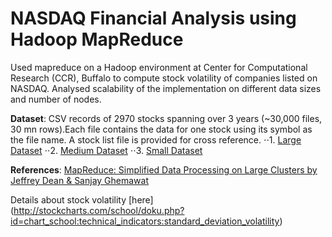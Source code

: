 # NASDAQ Financial Analysis using Hadoop MapReduce

Used mapreduce  on a Hadoop environment at Center for Computational Research (CCR), Buffalo to compute stock volatility of companies listed on NASDAQ. Analysed scalability of the implementation on different data sizes and number of nodes.

**Dataset**: CSV records of 2970 stocks spanning over 3 years (~30,000 files, 30 mn rows).Each file contains the data for one stock using its symbol as the file name. A stock list file is provided for cross reference.
⋅⋅1. [Large Dataset](https://drive.google.com/open?id=0B5SqMYMuLpXyWFNKWXU1el9zZ0E)
⋅⋅2. [Medium Dataset](https://drive.google.com/open?id=0B5SqMYMuLpXyS2w4QTFzM1dFZ0k)
⋅⋅3. [Small Dataset](https://drive.google.com/open?id=0B5SqMYMuLpXybmYxUEJiMWE1Qkk)


**References**: [MapReduce: Simplified Data Processing on Large Clusters by Jeffrey Dean & Sanjay Ghemawat](http://static.googleusercontent.com/media/research.google.com/en//archive/mapreduce-osdi04.pdf)

Details about stock volatility [here] (http://stockcharts.com/school/doku.php?id=chart_school:technical_indicators:standard_deviation_volatility)
